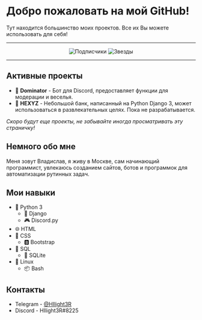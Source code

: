 # Добро пожаловать на мой GitHub!
Тут находится большинство моих проектов. Все их Вы можете использовать для себя!

***

<p align="center">
  <img alt="Подписчики" src="https://img.shields.io/github/followers/hilight3r?label=%D0%9F%D0%BE%D0%BF%D0%B8%D1%81%D1%87%D0%B8%D0%BA%D0%B8&style=social">
  <img alt="Звезды" src="https://img.shields.io/github/stars/hilight3r?label=%D0%97%D0%B2%D0%B5%D0%B7%D0%B4%D1%8B&style=social">
</p>

***

## Активные проекты

- 💠 **Dominator** - Бот для Discord, предоставляет функции для модерации и веселья.
- 🔶 **HEXYZ** - Небольшой банк, написанный на Python Django 3, может использоваться в развлекательных целях. Пока не разрабатывается.

*Скоро будут еще проекты, не забывайте иногда просматривать эту страничку!*
## Немного обо мне
Меня зовут Владислав, я живу в Москве, сам начинающий программист, увлекаюсь созданием сайтов, ботов и программок для автоматизации рутинных задач.
## Мои навыки
- 🐍 Python 3
  - 🚬 Django
  - 🎮 Discord.py
- 🌐 HTML
- 📃 CSS
  - 🅱 Bootstrap
- 🌌 SQL
  - 🔰 SQLite
- 🐧 Linux
  - 📦 Bash
## Контакты
- Telegram - [@HIlight3R](https://t.me/hilight3r)
- Discord - HIlight3R#8225
